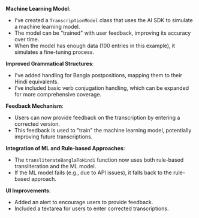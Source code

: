 **Machine Learning Model**:

- I've created a `TranscriptionModel` class that uses the AI SDK to simulate a machine learning model.
- The model can be "trained" with user feedback, improving its accuracy over time.
- When the model has enough data (100 entries in this example), it simulates a fine-tuning process.



**Improved Grammatical Structures**:

- I've added handling for Bangla postpositions, mapping them to their Hindi equivalents.
- I've included basic verb conjugation handling, which can be expanded for more comprehensive coverage.



**Feedback Mechanism**:

- Users can now provide feedback on the transcription by entering a corrected version.
- This feedback is used to "train" the machine learning model, potentially improving future transcriptions.



**Integration of ML and Rule-based Approaches**:

- The `transliterateBanglaToHindi` function now uses both rule-based transliteration and the ML model.
- If the ML model fails (e.g., due to API issues), it falls back to the rule-based approach.



**UI Improvements**:

- Added an alert to encourage users to provide feedback.
- Included a textarea for users to enter corrected transcriptions.
